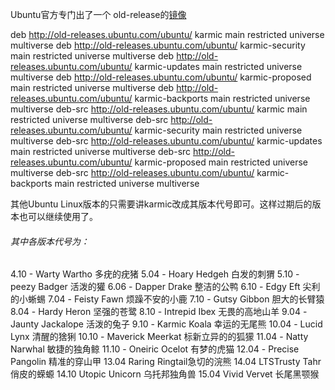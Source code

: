 Ubuntu官方专门出了一个 old-release的[镜像](http://old-releases.ubuntu.com/)

deb http://old-releases.ubuntu.com/ubuntu/ karmic main restricted universe multiverse
deb http://old-releases.ubuntu.com/ubuntu/ karmic-security main restricted universe multiverse
deb http://old-releases.ubuntu.com/ubuntu/ karmic-updates main restricted universe multiverse
deb http://old-releases.ubuntu.com/ubuntu/ karmic-proposed main restricted universe multiverse
deb http://old-releases.ubuntu.com/ubuntu/ karmic-backports main restricted universe multiverse
deb-src http://old-releases.ubuntu.com/ubuntu/ karmic main restricted universe multiverse
deb-src http://old-releases.ubuntu.com/ubuntu/ karmic-security main restricted universe multiverse
deb-src http://old-releases.ubuntu.com/ubuntu/ karmic-updates main restricted universe multiverse
deb-src http://old-releases.ubuntu.com/ubuntu/ karmic-proposed main restricted universe multiverse
deb-src http://old-releases.ubuntu.com/ubuntu/ karmic-backports main restricted universe multiverse

其他Ubuntu Linux版本的只需要讲karmic改成其版本代号即可。这样过期后的版本也可以继续使用了。


###### 其中各版本代号为：
4.10 - Warty Wartho 多疣的疣猪
5.04 - Hoary Hedgeh 白发的刺猬
5.10 - peezy Badger 活泼的獾
6.06 - Dapper Drake 整洁的公鸭
6.10 - Edgy Eft 尖利的小蜥蜴
7.04 - Feisty Fawn 烦躁不安的小鹿
7.10 - Gutsy Gibbon 胆大的长臂猿
8.04 - Hardy Heron 坚强的苍鹭
8.10 - Intrepid Ibex 无畏的高地山羊
9.04 - Jaunty Jackalope 活泼的兔子
9.10 - Karmic Koala 幸运的无尾熊
10.04 - Lucid Lynx 清醒的猞猁
10.10 - Maverick Meerkat 标新立异的的狐獴
11.04 - Natty Narwhal 敏捷的独角鲸
11.10 - Oneiric Ocelot 有梦的虎猫
12.04 - Precise Pangolin 精准的穿山甲
13.04 Raring Ringtail急切的浣熊
14.04 LTSTrusty Tahr 俏皮的蝾螈
14.10 Utopic Unicorn 乌托邦独角兽
15.04 Vivid Vervet 长尾黑颚猴